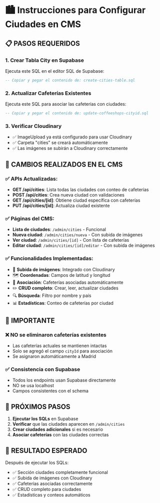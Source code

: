# 🏙️ Instrucciones para Configurar Ciudades en CMS

## 📋 **PASOS REQUERIDOS**

### 1. **Crear Tabla City en Supabase**
Ejecuta este SQL en el editor SQL de Supabase:

```sql
-- Copiar y pegar el contenido de: create-cities-table.sql
```

### 2. **Actualizar Cafeterías Existentes**
Ejecuta este SQL para asociar las cafeterías con ciudades:

```sql
-- Copiar y pegar el contenido de: update-coffeeshops-cityid.sql
```

### 3. **Verificar Cloudinary**
- ✅ ImageUpload ya está configurado para usar Cloudinary
- ✅ Carpeta "cities" se creará automáticamente
- ✅ Las imágenes se subirán a Cloudinary correctamente

## 🔧 **CAMBIOS REALIZADOS EN EL CMS**

### ✅ **APIs Actualizadas:**
- **GET /api/cities**: Lista todas las ciudades con conteo de cafeterías
- **POST /api/cities**: Crea nueva ciudad con validaciones
- **GET /api/cities/[id]**: Obtiene ciudad específica con cafeterías
- **PUT /api/cities/[id]**: Actualiza ciudad existente

### ✅ **Páginas del CMS:**
- **Lista de ciudades**: `/admin/cities` - Funcional
- **Nueva ciudad**: `/admin/cities/nueva` - Con subida de imágenes
- **Ver ciudad**: `/admin/cities/[id]` - Con lista de cafeterías
- **Editar ciudad**: `/admin/cities/[id]/editar` - Con subida de imágenes

### ✅ **Funcionalidades Implementadas:**
- 📸 **Subida de imágenes**: Integrado con Cloudinary
- 🗺️ **Coordenadas**: Campos de latitud y longitud
- 🏪 **Asociación**: Cafeterías asociadas automáticamente
- ✏️ **CRUD completo**: Crear, leer, actualizar ciudades
- 🔍 **Búsqueda**: Filtro por nombre y país
- 📊 **Estadísticas**: Conteo de cafeterías por ciudad

## 🚨 **IMPORTANTE**

### ❌ **NO se eliminaron cafeterías existentes**
- Las cafeterías actuales se mantienen intactas
- Solo se agregó el campo `cityId` para asociación
- Se asignaron automáticamente a Madrid

### ✅ **Consistencia con Supabase**
- Todos los endpoints usan Supabase directamente
- NO se usa localhost
- Campos consistentes con el schema

## 📝 **PRÓXIMOS PASOS**

1. **Ejecutar los SQLs** en Supabase
2. **Verificar** que las ciudades aparecen en `/admin/cities`
3. **Crear ciudades adicionales** si es necesario
4. **Asociar cafeterías** con las ciudades correctas

## 🎯 **RESULTADO ESPERADO**

Después de ejecutar los SQLs:
- ✅ Sección ciudades completamente funcional
- ✅ Subida de imágenes con Cloudinary
- ✅ Cafeterías asociadas correctamente
- ✅ CRUD completo para ciudades
- ✅ Estadísticas y conteos automáticos
